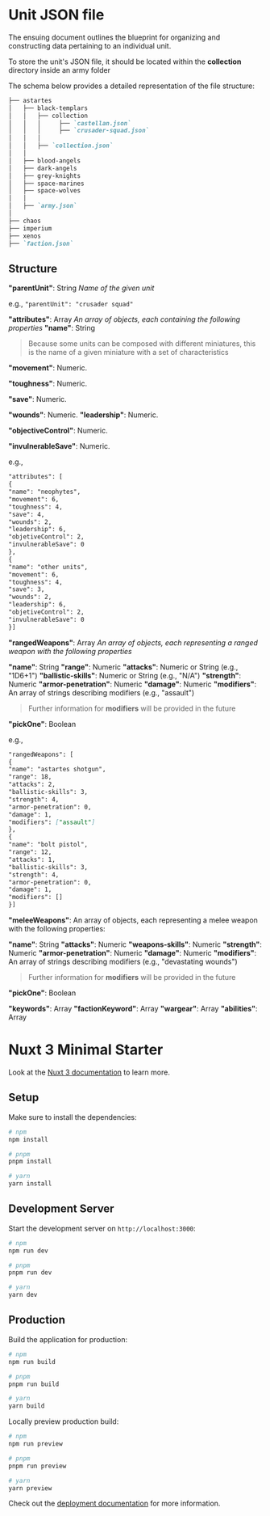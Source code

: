 # Unit JSON file


The ensuing document outlines the blueprint for organizing and constructing data pertaining to an individual unit.

To store the unit's JSON file, it should be located within the **collection** directory inside an army folder

The schema below provides a detailed representation of the file structure:


```markdown
├── astartes
│   ├── black-templars
│   │   ├── collection
│   │   │     ├── `castellan.json`
│   │   │     ├── `crusader-squad.json`
│   │   │ 
│   │   ├── `collection.json`
│   │ 
│   ├── blood-angels
│   ├── dark-angels
│   ├── grey-knights
│   ├── space-marines
│   ├── space-wolves
│   │ 
│   ├── `army.json`
│ 
├── chaos
├── imperium
├── xenos
├── `faction.json`

```

## Structure

**"parentUnit"**: String
*Name of the given unit*

e.g.,
`"parentUnit": "crusader squad"`

**"attributes"**:   Array
*An array of objects, each containing the following properties*
 **"name"**: String
>Because some units can be composed with different miniatures, this is the name of a given miniature with a set of characteristics

 **"movement"**: Numeric.
 
**"toughness"**: Numeric.

**"save"**: Numeric.

 **"wounds"**: Numeric.
**"leadership"**: Numeric.

 **"objectiveControl"**: Numeric.
 
 **"invulnerableSave"**: Numeric.


e.g.,
```markdown
"attributes": [
{
"name": "neophytes",
"movement": 6,
"toughness": 4,
"save": 4,
"wounds": 2,
"leadership": 6,
"objetiveControl": 2,
"invulnerableSave": 0
},
{
"name": "other units",
"movement": 6,
"toughness": 4,
"save": 3,
"wounds": 2,
"leadership": 6,
"objetiveControl": 2,
"invulnerableSave": 0
}]
```

**"rangedWeapons"**: Array
 *An array of objects, each representing a ranged weapon with the following properties*

**"name"**: String
**"range"**: Numeric
**"attacks"**: Numeric or String (e.g., "1D6+1")
**"ballistic-skills"**: Numeric or String  (e.g., "N/A")
**"strength"**: Numeric
 **"armor-penetration"**: Numeric
 **"damage"**: Numeric
 **"modifiers"**: An array of strings describing modifiers (e.g., "assault")
>Further information for  **modifiers** will be provided in the future
>
 **"pickOne"**: Boolean
 
 e.g.,
```markdown
"rangedWeapons": [
{
"name": "astartes shotgun",
"range": 18,
"attacks": 2,
"ballistic-skills": 3,
"strength": 4,
"armor-penetration": 0,
"damage": 1,
"modifiers": ["assault"]
},
{
"name": "bolt pistol",
"range": 12,
"attacks": 1,
"ballistic-skills": 3,
"strength": 4,
"armor-penetration": 0,
"damage": 1,
"modifiers": []
}]
```
**"meleeWeapons"**: An array of objects, each representing a melee weapon with the following properties:

 **"name"**: String
 **"attacks"**: Numeric
 **"weapons-skills"**: Numeric
 **"strength"**: Numeric
 **"armor-penetration"**: Numeric
 **"damage"**: Numeric
 **"modifiers"**: An array of strings describing modifiers (e.g., "devastating wounds")
>Further information for  **modifiers** will be provided in the future
>
 **"pickOne"**: Boolean


**"keywords"**:  Array
**"factionKeyword"**:  Array
**"wargear"**:  Array
**"abilities"**:  Array




# Nuxt 3 Minimal Starter

Look at the [Nuxt 3 documentation](https://nuxt.com/docs/getting-started/introduction) to learn more.

## Setup

Make sure to install the dependencies:

```bash
# npm
npm install

# pnpm
pnpm install

# yarn
yarn install
```

## Development Server

Start the development server on `http://localhost:3000`:

```bash
# npm
npm run dev

# pnpm
pnpm run dev

# yarn
yarn dev
```

## Production

Build the application for production:

```bash
# npm
npm run build

# pnpm
pnpm run build

# yarn
yarn build
```

Locally preview production build:

```bash
# npm
npm run preview

# pnpm
pnpm run preview

# yarn
yarn preview
```

Check out the [deployment documentation](https://nuxt.com/docs/getting-started/deployment) for more information.

